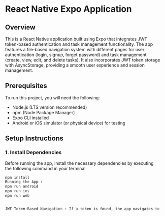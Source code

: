 # React Native Expo Application

## Overview

This is a React Native application built using Expo that integrates JWT token-based authentication and task management functionality.
The app features a file-based navigation system with different pages for user authentication (login, signup, forget password) and 
task management (create, view, edit, and delete tasks). It also incorporates JWT token storage with AsyncStorage,
providing a smooth user experience and session management.

## Prerequisites

To run this project, you will need the following:

- Node.js (LTS version recommended)
- npm (Node Package Manager)
- Expo CLI installed
- Android or iOS simulator (or physical device) for testing

## Setup Instructions

### 1. Install Dependencies

Before running the app, install the necessary dependencies by executing the following command in your terminal:

```bash
npm install
Running the App : 
npm run android
npm run ios
npm run web


JWT Token-Based Navigation : If a token is found, the app navigates to the Home Page. else , the app navigates to the Login Page.
